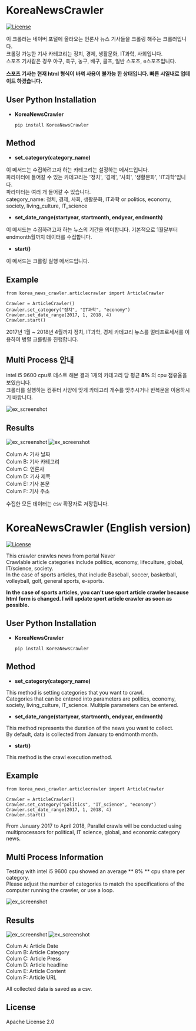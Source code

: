# KoreaNewsCrawler
[![License](https://img.shields.io/badge/License-Apache%202.0-blue.svg)](https://opensource.org/licenses/Apache-2.0)

이 크롤러는 네이버 포털에 올라오는 언론사 뉴스 기사들을 크롤링 해주는 크롤러입니다.  
크롤링 가능한 기사 카테고리는 정치, 경제, 생활문화, IT과학, 사회입니다.  
스포츠 기사같은 경우 야구, 축구, 농구, 배구, 골프, 일반 스포츠, e스포츠입니다.  

**스포츠 기사는 현재 html 형식이 바껴 사용이 불가능 한 상태입니다. 빠른 시일내로 업데이트 하겠습니다.**  
## User Python Installation
  * **KoreaNewsCrawler**

    ``` pip install KoreaNewsCrawler ```
## Method

* **set_category(category_name)**
  
 이 메서드는 수집하려고자 하는 카테고리는 설정하는 메서드입니다.  
 파라미터에 들어갈 수 있는 카테고리는 '정치', '경제', '사회', '생활문화', 'IT과학'입니다.  
 파라미터는 여러 개 들어갈 수 있습니다.  
 category_name: 정치, 경제, 사회, 생활문화, IT과학 or politics, economy, society, living_culture, IT_science
  
* **set_date_range(startyear, startmonth, endyear, endmonth)**
  
 이 메서드는 수집하려고자 하는 뉴스의 기간을 의미합니다. 기본적으로 1월달부터 endmonth월까지 데이터를 수집합니다.
  
* **start()**
  
 이 메서드는 크롤링 실행 메서드입니다.
  
## Example
```
from korea_news_crawler.articlecrawler import ArticleCrawler

Crawler = ArticleCrawler()  
Crawler.set_category("정치", "IT과학", "economy")  
Crawler.set_date_range(2017, 1, 2018, 4)  
Crawler.start()
```
  2017년 1월 ~ 2018년 4월까지 정치, IT과학, 경제 카테고리 뉴스를 멀티프로세서를 이용하여 병렬 크롤링을 진행합니다.
  
## Multi Process 안내
  intel i5 9600 cpu로 테스트 해본 결과 1개의 카테고리 당 평균 **8%** 의 cpu 점유율을 보였습니다.  
  크롤러를 실행하는 컴퓨터 사양에 맞게 카테고리 개수를 맞추시거나 반복문을 이용하시기 바랍니다.
  
  ![ex_screenshot](./img/multi_process.PNG)
  
## Results
 ![ex_screenshot](./img/article_result.PNG)
 ![ex_screenshot](./img/sport_resultimg.PNG)
 
 Colum A: 기사 날짜  
 Colum B: 기사 카테고리  
 Colum C: 언론사  
 Colum D: 기사 제목  
 Colum E: 기사 본문  
 Colum F: 기사 주소  
 
 수집한 모든 데이터는 csv 확장자로 저장됩니다.  


# KoreaNewsCrawler (English version)
[![License](https://img.shields.io/badge/License-Apache%202.0-blue.svg)](https://opensource.org/licenses/Apache-2.0)

This crawler crawles news from portal Naver  
Crawlable article categories include politics, economy, lifeculture, global, IT/science, society.  
In the case of sports articles, that include Baseball, soccer, basketball, volleyball, golf, general sports, e-sports.  

**In the case of sports articles, you can't use sport article crawler because html form is changed. I will update sport article crawler 
as soon as possible.**

## User Python Installation
  * **KoreaNewsCrawler**

    ``` pip install KoreaNewsCrawler ```
    
## Method

* **set_category(category_name)**
 
 This method is setting categories that you want to crawl.  
 Categories that can be entered into parameters are politics, economy, society, living_culture, IT_science. 
 Multiple parameters can be entered.
  
* **set_date_range(startyear, startmonth, endyear, endmonth)**
  
 This method represents the duration of the news you want to collect.  
 By default, data is collected from January to endmonth month.
  
* **start()**
 
 This method is the crawl execution method.
  
## Example
```
from korea_news_crawler.articlecrawler import ArticleCrawler

Crawler = ArticleCrawler()  
Crawler.set_category("politics", "IT_science", "economy")  
Crawler.set_date_range(2017, 1, 2018, 4)  
Crawler.start()
```
 From January 2017 to April 2018, Parallel crawls will be conducted using multiprocessors for political, IT science, global, and economic category news.
  
## Multi Process Information
Testing with intel i5 9600 cpu showed an average ** 8% ** cpu share per category.  
Please adjust the number of categories to match the specifications of the computer running the crawler, or use a loop.
  
  ![ex_screenshot](./img/multi_process.PNG)
  
## Results
 ![ex_screenshot](./img/article_result.PNG)
 ![ex_screenshot](./img/sport_resultimg.PNG)
 
 Colum A: Article Date  
 Colum B: Article Category  
 Colum C: Article Press  
 Colum D: Article headline  
 Colum E: Article Content  
 Colum F: Article URL  
 
 All collected data is saved as a csv.
 
## License
 Apache License 2.0
 
